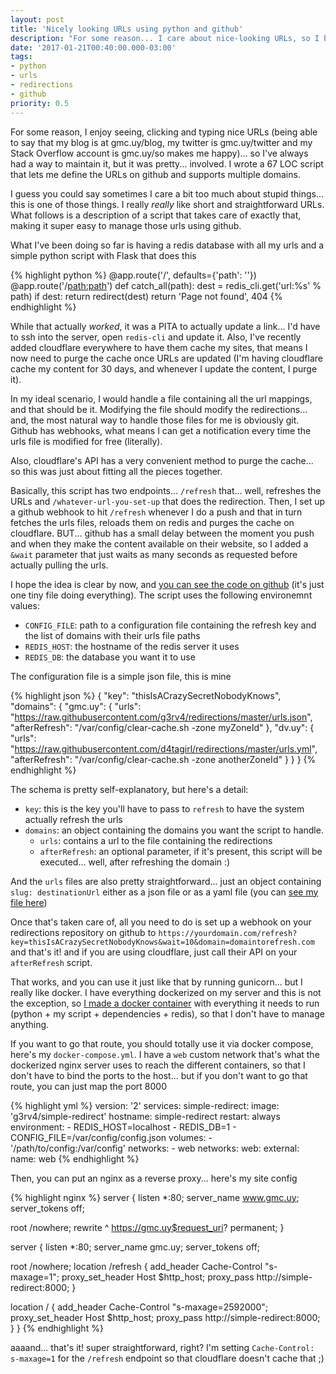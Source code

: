 ```yaml
---
layout: post
title: 'Nicely looking URLs using python and github'
description: "For some reason... I care about nice-looking URLs, so I built a quick python program that lets me define them on github and takes care of everything from there"
date: '2017-01-21T00:40:00.000-03:00'
tags:
- python
- urls
- redirections
- github
priority: 0.5
---
```

For some reason, I enjoy seeing, clicking and typing nice URLs (being able to say that my blog is at gmc.uy/blog, my twitter is gmc.uy/twitter and my Stack Overflow account is gmc.uy/so makes me happy)... so I've always had a way to maintain it, but it was pretty... involved. I wrote a 67 LOC script that lets me define the URLs on github and supports multiple domains.

<!--more-->
I guess you could say sometimes I care a bit too much about stupid things... this is one of those things. I really *really* like short and straightforward URLs. What follows is a description of a script that takes care of exactly that, making it super easy to manage those urls using github.

What I've been doing so far is having a redis database with all my urls and a simple python script with Flask that does this

{% highlight python %}
@app.route('/', defaults={'path': ''})
@app.route('/<path:path>')
def catch_all(path):
    dest = redis_cli.get('url:%s' % path)
    if dest:
        return redirect(dest)
    return 'Page not found', 404
{% endhighlight %}

While that actually *worked*, it was a PITA to actually update a link... I'd have to ssh into the server, open `redis-cli` and update it. Also, I've recently added cloudflare everywhere to have them cache my sites, that means I now need to purge the cache once URLs are updated (I'm having cloudflare cache my content for 30 days, and whenever I update the content, I purge it).

In my ideal scenario, I would handle a file containing all the url mappings, and that should be it. Modifying the file should modify the redirections... and, the most natural way to handle those files for me is obviously git. Github has webhooks, what means I can get a notification every time the urls file is modified for free (literally).

Also, cloudflare's API has a very convenient method to purge the cache... so this was just about fitting all the pieces together.

Basically, this script has two endpoints... `/refresh` that... well, refreshes the URLs and `/whatever-url-you-set-up` that does the redirection. Then, I set up a github webhook to hit `/refresh` whenever I do a push and that in turn fetches the urls files, reloads them on redis and purges the cache on cloudflare. BUT... github has a small delay between the moment you push and when they make the content available on their website, so I added a `&wait` parameter that just waits as many seconds as requested before actually pulling the urls.

I hope the idea is clear by now, and [you can see the code on github](https://github.com/g3rv4/simple-redirect/blob/master/server.py) (it's just one tiny file doing everything). The script uses the following environemnt values:
* `CONFIG_FILE`: path to a configuration file containing the refresh key and the list of domains with their urls file paths
* `REDIS_HOST`: the hostname of the redis server it uses
* `REDIS_DB`: the database you want it to use

The configuration file is a simple json file, this is mine

{% highlight json %}
{
    "key": "thisIsACrazySecretNobodyKnows",
    "domains": {
        "gmc.uy": {
            "urls": "https://raw.githubusercontent.com/g3rv4/redirections/master/urls.json",
            "afterRefresh": "/var/config/clear-cache.sh -zone myZoneId"
        },
        "dv.uy": {
            "urls": "https://raw.githubusercontent.com/d4tagirl/redirections/master/urls.yml",
            "afterRefresh": "/var/config/clear-cache.sh -zone anotherZoneId"
        }
    }
}
{% endhighlight %}

The schema is pretty self-explanatory, but here's a detail:
* `key`: this is the key you'll have to pass to `refresh` to have the system actually refresh the urls
* `domains`: an object containing the domains you want the script to handle.
  * `urls`: contains a url to the file containing the redirections
  * `afterRefresh`: an optional parameter, if it's present, this script will be executed... well, after refreshing the domain :)

And the `urls` files are also pretty straightforward... just an object containing `slug: destinationUrl` either as a json file or as a yaml file (you can [see my file here](https://raw.githubusercontent.com/g3rv4/redirections/master/urls.json))

Once that's taken care of, all you need to do is set up a webhook on your redirections repository on github to `https://yourdomain.com/refresh?key=thisIsACrazySecretNobodyKnows&wait=10&domain=domaintorefresh.com` and that's it! and if you are using cloudflare, just call their API on your `afterRefresh` script.

That works, and you can use it just like that by running gunicorn... but I really like docker. I have everything dockerized on my server and this is not the exception, so [I made a docker container](https://hub.docker.com/r/g3rv4/simple-redirect/) with everything it needs to run (python + my script + dependencies + redis), so that I don't have to manage anything.

If you want to go that route, you should totally use it via docker compose, here's my `docker-compose.yml`. I have a `web` custom network that's what the dockerized nginx server uses to reach the different containers, so that I don't have to bind the ports to the host... but if you don't want to go that route, you can just map the port 8000

{% highlight yml %}
version: '2'
services:
  simple-redirect:
    image: 'g3rv4/simple-redirect'
    hostname: simple-redirect
    restart: always
    environment:
      - REDIS_HOST=localhost
      - REDIS_DB=1
      - CONFIG_FILE=/var/config/config.json
    volumes:
      - '/path/to/config:/var/config'
    networks:
      - web
networks:
  web:
    external:
      name: web
{% endhighlight %}

Then, you can put an nginx as a reverse proxy... here's my site config

{% highlight nginx %}
server {
  listen *:80;
  server_name www.gmc.uy;
  server_tokens off;

  root /nowhere;
  rewrite ^ https://gmc.uy$request_uri? permanent;
}

server {
  listen *:80;
  server_name gmc.uy;
  server_tokens off;

  root /nowhere;
  location /refresh {
    add_header Cache-Control "s-maxage=1";
    proxy_set_header Host $http_host;
    proxy_pass http://simple-redirect:8000;
  }

  location / {
    add_header Cache-Control "s-maxage=2592000";
    proxy_set_header Host $http_host;
    proxy_pass http://simple-redirect:8000;
  }
}
{% endhighlight %}

aaaand... that's it! super straightforward, right? I'm setting `Cache-Control: s-maxage=1` for the `/refresh` endpoint so that cloudflare doesn't cache that ;)

